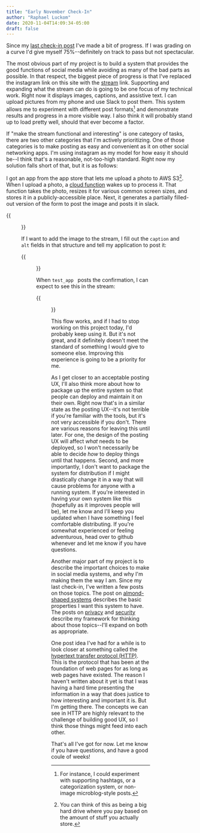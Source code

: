 ```yaml
---
title: "Early November Check-In"
author: "Raphael Luckom"
date: 2020-11-04T14:09:34-05:00
draft: false
---
```


Since my [last check-in post](https://www.raphaelluckom.com/posts/october_check_in.html)
I've made a bit of progress. If I was grading on a curve I'd give myself 75%--definitely
on track to pass but not spectacular.

The most obvious part of my project is to build a system that provides the good
functions of social media while avoiding as many of the bad parts as possible. In that
respect, the biggest piece of progress is that I've replaced the instagram link
on this site with the [stream](https://www.raphaelluckom.com/stream.html) link. Supporting and
expanding what the stream can do is going to be one focus of my technical work. Right
now it displays images, captions, and assistive text. I can upload pictures from
my phone and use Slack to post them. This system allows me to experiment with different 
post formats[^1] and demonstrate results and progress in a more visible way. I also think it will
probably stand up to load pretty well, should that ever become a factor.

If "make the stream functional and interesting" is one category of tasks, there are two other categories
that I'm actively prioritizing. One of those categories is to make posting as easy and convenient
as it on other social networking apps. I'm using instagram as my model for how easy
it should be--I think that's a reasonable, not-too-high standard. Right now my solution
falls short of that, but it is as follows:

I got an app from the app store that lets me upload a photo to AWS S3[^2]. When I upload a photo,
a [cloud function](https://www.raphaelluckom.com/posts/cloud_functions.html) wakes up
to process it. That function takes the photo, resizes it for various common screen sizes, and stores
it in a publicly-accessible place. Next, it generates a partially filled-out version of the
form to post the image and posts it in slack.


{{<figure src="/img/png/post_outline.png" caption="A preview of the image along with a skeleton of the form to use to post it" alt="In slack, a 100px-wide image. Underneath it a JSON structure with the keys itemType (image), mediaId (a uid), alt (not filled out), caption (not filled out) and timeAddedMS, with a millisecond timestamp.">}}

If I want to add the image to the stream, I fill out the `caption` and `alt` 
fields in that structure and tell my application to post it:

{{<figure src="/img/png/post_action.png" caption="When I tell the test_app bot to post the filled out structure, it does so, then responds with a confirmation of what it has published." alt="Two slack messages; one in which I amd telling the test app user to make a post, using the structure described previously, and another message in which it responds with that structure.">}}

When `test_app ` posts the confirmation, I can expect to see this in the stream:

{{<figure src="/img/png/posted.png" caption="The posted image, with caption, accessibility features and date" alt="The posted image, with caption, accessibility features, and date.">}}

This flow works, and if I had to stop working on this project today, I'd probably
keep using it. But it's not great, and it definitely doesn't meet the standard of something
I would give to someone else. Improving this experience is going to be a priority for me.

As I get closer to an acceptable posting UX, I'll also think more about how to package
up the entire system so that people can deploy and maintain it on their own. Right now
that's in a similar state as the posting UX--it's not terrible if you're familiar with the tools,
but it's not very accessible if you don't. There are various reasons for leaving this until
later. For one, the design of the posting UX will affect _what_ needs to be deployed, so I won't
necessarily be able to decide _how_ to deploy things until that happens. Second, and 
more importantly, I don't want to package the system for distribution if I might drastically
change it in a way that will cause problems for anyone with a running system. If you're interested in having
your own system like this (hopefully as it improves people will be), let me know and I'll
keep you updated when I have something I feel comfortable distributing. If you're somewhat 
experienced or feeling adventurous, head over to github whenever and let me know if you have questions.

Another major part of my project is to describe the important choices to make
in social media systems, and why I'm making them the way I am. Since my last check-in, I've written
a few posts on those topics. The post on [almond-shaped systems](https://www.raphaelluckom.com/posts/almond_shape.html)
describes the basic properties I want this system to have. The posts on [privacy](https://www.raphaelluckom.com/posts/on_privacy_000.html) and [security](https://www.raphaelluckom.com/posts/on_security_000.html)
describe my framework for thinking about those topics--I'll expand on both as appropriate.

One post idea I've had for a while is to look closer at something called the [hypertext transfer
protocol (HTTP)](https://en.wikipedia.org/wiki/Hypertext_Transfer_Protocol). This
is the protocol that has been at the foundation of web pages for as long as web pages 
have existed. The reason I haven't written about it yet is that I was having a hard
time presenting the information in a way that does justice to how interesting and important
it is. But I'm getting there. The concepts we can see in HTTP are highly relevant to the
challenge of building good UX, so I think those things might feed into each other.

That's all I've got for now. Let me know if you have questions, and have a good coule of weeks!

[^1]: For instance, I could experiment with supporting hashtags, or a categorization system, or non-image microblog-style posts.
[^2]: You can think of this as being a big hard drive where you pay based on the amount of stuff you actually store.
